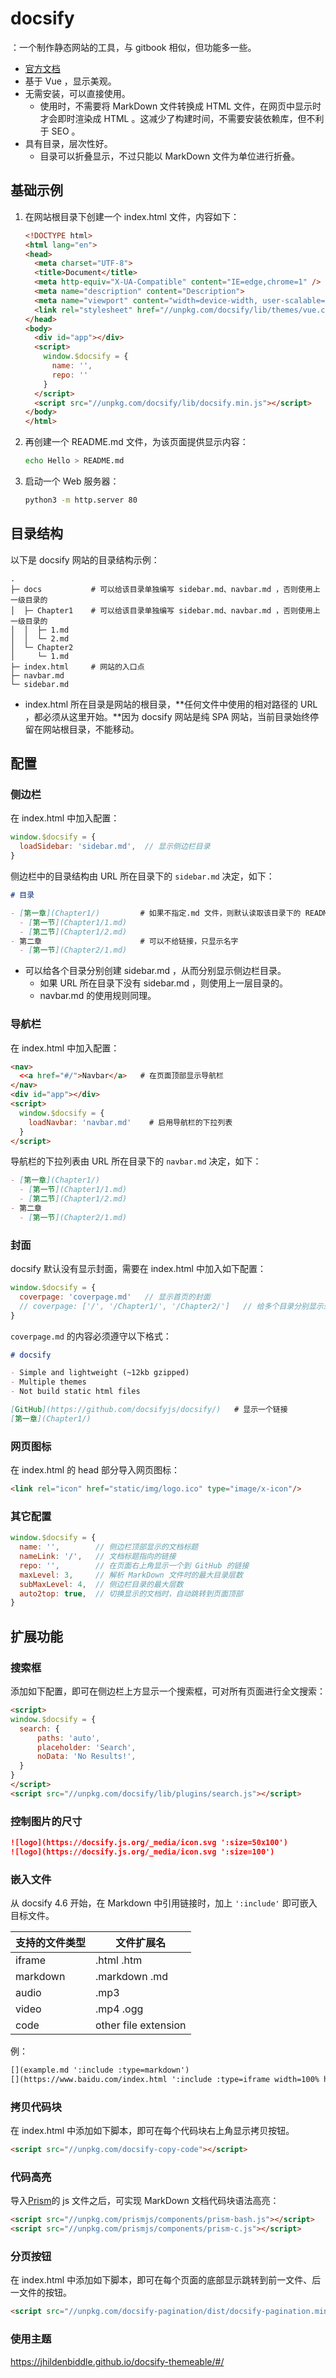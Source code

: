 # docsify

：一个制作静态网站的工具，与 gitbook 相似，但功能多一些。
- [官方文档](https://docsify.js.org/#/)
- 基于 Vue ，显示美观。
- 无需安装，可以直接使用。
  - 使用时，不需要将 MarkDown 文件转换成 HTML 文件，在网页中显示时才会即时渲染成 HTML 。这减少了构建时间，不需要安装依赖库，但不利于 SEO 。
- 具有目录，层次性好。
  - 目录可以折叠显示，不过只能以 MarkDown 文件为单位进行折叠。

## 基础示例

1. 在网站根目录下创建一个 index.html 文件，内容如下：

    ```html
    <!DOCTYPE html>
    <html lang="en">
    <head>
      <meta charset="UTF-8">
      <title>Document</title>
      <meta http-equiv="X-UA-Compatible" content="IE=edge,chrome=1" />
      <meta name="description" content="Description">
      <meta name="viewport" content="width=device-width, user-scalable=no, initial-scale=1.0, maximum-scale=1.0, minimum-scale=1.0">
      <link rel="stylesheet" href="//unpkg.com/docsify/lib/themes/vue.css">
    </head>
    <body>
      <div id="app"></div>
      <script>
        window.$docsify = {
          name: '',
          repo: ''
        }
      </script>
      <script src="//unpkg.com/docsify/lib/docsify.min.js"></script>
    </body>
    </html>
    ```

2. 再创建一个 README.md 文件，为该页面提供显示内容：
    ```sh
    echo Hello > README.md
    ```
3. 启动一个 Web 服务器：
    ```sh
    python3 -m http.server 80
    ```

## 目录结构

以下是 docsify 网站的目录结构示例：
```
.
├─ docs           # 可以给该目录单独编写 sidebar.md、navbar.md ，否则使用上一级目录的
│  ├─ Chapter1    # 可以给该目录单独编写 sidebar.md、navbar.md ，否则使用上一级目录的
│  │  ├─ 1.md
│  │  └─ 2.md
│  └─ Chapter2
│     └─ 1.md
├─ index.html     # 网站的入口点
├─ navbar.md
└─ sidebar.md
```
- index.html 所在目录是网站的根目录，**任何文件中使用的相对路径的 URL ，都必须从这里开始。**因为 docsify 网站是纯 SPA 网站，当前目录始终停留在网站根目录，不能移动。

## 配置

### 侧边栏

在 index.html 中加入配置：
```js
window.$docsify = {
  loadSidebar: 'sidebar.md',  // 显示侧边栏目录
}
```

侧边栏中的目录结构由 URL 所在目录下的 `sidebar.md` 决定，如下：
```markdown
# 目录

- [第一章](Chapter1/)         # 如果不指定.md 文件，则默认读取该目录下的 README.md
  - [第一节](Chapter1/1.md)
  - [第二节](Chapter1/2.md)
- 第二章                      # 可以不给链接，只显示名字
  - [第一节](Chapter2/1.md)
```
- 可以给各个目录分别创建 sidebar.md ，从而分别显示侧边栏目录。
  - 如果 URL 所在目录下没有 sidebar.md ，则使用上一层目录的。
  - navbar.md 的使用规则同理。

### 导航栏

在 index.html 中加入配置：
```html
<nav>
  <<a href="#/">Navbar</a>   # 在页面顶部显示导航栏
</nav>
<div id="app"></div>
<script>
  window.$docsify = {
    loadNavbar: 'navbar.md'    # 启用导航栏的下拉列表
  }
</script>
```

导航栏的下拉列表由 URL 所在目录下的 `navbar.md` 决定，如下：
```markdown
- [第一章](Chapter1/)
  - [第一节](Chapter1/1.md)
  - [第二节](Chapter1/2.md)
- 第二章
  - [第一节](Chapter2/1.md)
```

### 封面

docsify 默认没有显示封面，需要在 index.html 中加入如下配置：
```js
window.$docsify = {
  coverpage: 'coverpage.md'   // 显示首页的封面
  // coverpage: ['/', '/Chapter1/', '/Chapter2/']   // 给多个目录分别显示封面
}
```

`coverpage.md` 的内容必须遵守以下格式：
```markdown
# docsify

- Simple and lightweight (~12kb gzipped)
- Multiple themes
- Not build static html files

[GitHub](https://github.com/docsifyjs/docsify/)   # 显示一个链接
[第一章](Chapter1/)
```

### 网页图标

在 index.html 的 head 部分导入网页图标：
```html
<link rel="icon" href="static/img/logo.ico" type="image/x-icon"/>
```

### 其它配置

```js
window.$docsify = {
  name: '',        // 侧边栏顶部显示的文档标题
  nameLink: '/',   // 文档标题指向的链接
  repo: '',        // 在页面右上角显示一个到 GitHub 的链接
  maxLevel: 3,     // 解析 MarkDown 文件时的最大目录层数
  subMaxLevel: 4,  // 侧边栏目录的最大层数
  auto2top: true,  // 切换显示的文档时，自动跳转到页面顶部
}
```

## 扩展功能

### 搜索框

添加如下配置，即可在侧边栏上方显示一个搜索框，可对所有页面进行全文搜索：
```html
<script>
window.$docsify = {
  search: {
      paths: 'auto',
      placeholder: 'Search',
      noData: 'No Results!',
  }
}
</script>
<script src="//unpkg.com/docsify/lib/plugins/search.js"></script>
```

### 控制图片的尺寸

```markdown
![logo](https://docsify.js.org/_media/icon.svg ':size=50x100')
![logo](https://docsify.js.org/_media/icon.svg ':size=100')
```

### 嵌入文件

从 docsify 4.6 开始，在 Markdown 中引用链接时，加上 `':include'` 即可嵌入目标文件。

支持的文件类型|文件扩展名
-|-
iframe  |.html .htm
markdown|.markdown .md
audio   |.mp3
video   |.mp4 .ogg
code    |other file extension

例：

```markdown
[](example.md ':include :type=markdown')
[](https://www.baidu.com/index.html ':include :type=iframe width=100% height=400px')
```

### 拷贝代码块

在 index.html 中添加如下脚本，即可在每个代码块右上角显示拷贝按钮。

```markdown
<script src="//unpkg.com/docsify-copy-code"></script>
```

### 代码高亮

导入[Prism](https://prismjs.com/)的 js 文件之后，可实现 MarkDown 文档代码块语法高亮：

```html
<script src="//unpkg.com/prismjs/components/prism-bash.js"></script>
<script src="//unpkg.com/prismjs/components/prism-c.js"></script>
```

### 分页按钮

在 index.html 中添加如下脚本，即可在每个页面的底部显示跳转到前一文件、后一文件的按钮。

```markdown
<script src="//unpkg.com/docsify-pagination/dist/docsify-pagination.min.js"></script>
```

### 使用主题

<https://jhildenbiddle.github.io/docsify-themeable/#/>
